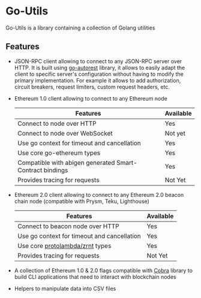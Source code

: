 # Go-Utils

Go-Utils is a library containing a collection of Golang utilities

## Features

- JSON-RPC client allowing to connect to any JSON-RPC server over HTTP. It is built using [go-autorest](https://github.com/Azure/go-autorest) library, it allows to easily adapt the client to specific server's configuration without having to modify the primary implementation. For example it allows to add authorization, circuit breakers, request limiters, custom request headers, etc.

- Ethereum 1.0 client allowing to connect to any Ethereum node 

    | Features                                                 | Available |
    |----------------------------------------------------------|-----------|
    | Connect to node over HTTP                                | Yes       |
    | Connect to node over WebSocket                           | Not yet   |
    | Use go context for timeout and cancellation              | Yes       |
    | Use core go-ethereum types                               | Yes       |
    | Compatible with abigen generated Smart-Contract bindings | Yes       |
    | Provides tracing for requests                            | Not Yet   |

- Ethereum 2.0 client allowing to connect to any Ethereum 2.0 beacon chain node (compatible with Prysm, Teku, Lighthouse)

    | Features                                                                 | Available |
    |--------------------------------------------------------------------------|-----------|
    | Connect to beacon node over HTTP                                         | Yes       |
    | Use go context for timeout and cancellation                              | Yes       |
    | Use core [protolambda/zrnt](https://github.com/protolambda/zrnt) types   | Yes      |
    | Provides tracing for requests                                            | Not Yet   |

- A collection of Ethereum 1.0 & 2.0 flags compatible with [Cobra](https://github.com/spf13/cobra) library to build CLI applications that need to interact with blockchain nodes

- Helpers to manipulate data into CSV files